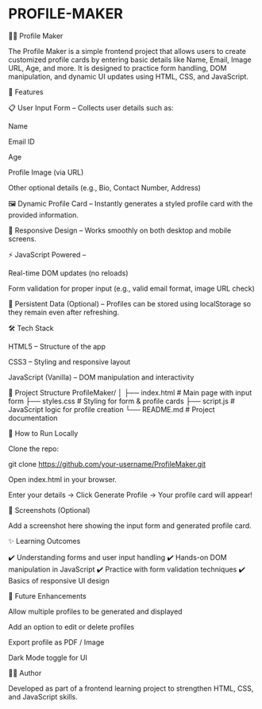 # PROFILE-MAKER
🧑‍💻 Profile Maker

The Profile Maker is a simple frontend project that allows users to create customized profile cards by entering basic details like Name, Email, Image URL, Age, and more. It is designed to practice form handling, DOM manipulation, and dynamic UI updates using HTML, CSS, and JavaScript.

🌟 Features

📋 User Input Form – Collects user details such as:

Name

Email ID

Age

Profile Image (via URL)

Other optional details (e.g., Bio, Contact Number, Address)

🖼️ Dynamic Profile Card – Instantly generates a styled profile card with the provided information.

🎨 Responsive Design – Works smoothly on both desktop and mobile screens.

⚡ JavaScript Powered –

Real-time DOM updates (no reloads)

Form validation for proper input (e.g., valid email format, image URL check)

💾 Persistent Data (Optional) – Profiles can be stored using localStorage so they remain even after refreshing.

🛠️ Tech Stack

HTML5 – Structure of the app

CSS3 – Styling and responsive layout

JavaScript (Vanilla) – DOM manipulation and interactivity

📂 Project Structure
ProfileMaker/
│
├── index.html       # Main page with input form
├── styles.css       # Styling for form & profile cards
├── script.js        # JavaScript logic for profile creation
└── README.md        # Project documentation

🚀 How to Run Locally

Clone the repo:

git clone https://github.com/your-username/ProfileMaker.git


Open index.html in your browser.

Enter your details → Click Generate Profile → Your profile card will appear!

📸 Screenshots (Optional)

Add a screenshot here showing the input form and generated profile card.

✨ Learning Outcomes

✔️ Understanding forms and user input handling
✔️ Hands-on DOM manipulation in JavaScript
✔️ Practice with form validation techniques
✔️ Basics of responsive UI design

📌 Future Enhancements

Allow multiple profiles to be generated and displayed

Add an option to edit or delete profiles

Export profile as PDF / Image

Dark Mode toggle for UI

👨‍💻 Author

Developed as part of a frontend learning project to strengthen HTML, CSS, and JavaScript skills.

